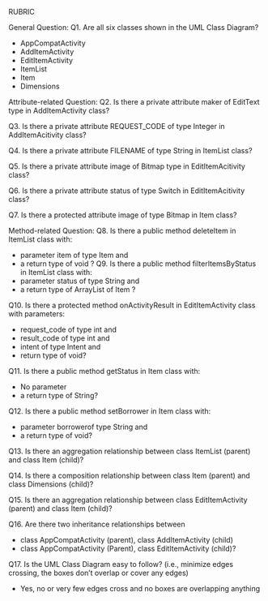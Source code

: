 RUBRIC

General Question:
Q1. Are all six classes shown in the UML Class Diagram? 

- AppCompatActivity
- AddItemActivity
- EditItemActivity
- ItemList
- Item
- Dimensions

Attribute-related Question:
Q2. Is there a private attribute maker of EditText type in AddItemActivity class?

Q3. Is there a private attribute REQUEST_CODE of type Integer in AddItemAcitivity class?

Q4. Is there a private attribute FILENAME of type String in ItemList class?

Q5. Is there a private attribute image of Bitmap type in EditItemAcitivity class?

Q6. Is there a private attribute status of type Switch in EditItemAcitivity class?

Q7. Is there a protected attribute image of type Bitmap in Item class?

Method-related Question:
Q8. Is there a public method deleteItem in ItemList class with:  
  - parameter item of type Item and  
  - a return type of void ?
Q9. Is there a public method filterItemsByStatus in ItemList class with:  
  - parameter status of type String and  
  - a return type of ArrayList of Item ?

Q10. Is there a protected method onActivityResult in EditItemActivity class with parameters:  
  - request_code of type int and  
  - result_code of type int and 
  - intent of type Intent and 
  - return type of void?

Q11. Is there a public method getStatus in Item class with:  
  - No parameter
  - a return type of String?

Q12. Is there a public method setBorrower in Item class with:  
  - parameter borrowerof type String and
  - a return type of void?

Q13. Is there an aggregation relationship between class ItemList (parent) and class Item (child)? 

Q14. Is there a composition relationship between class Item (parent) and class Dimensions (child)? 

Q15. Is there an aggregation relationship between class EditItemActivity (parent) and class Item (child)? 

Q16. Are there two inheritance relationships between 
  - class AppCompatActivity (parent), class AddItemActivity (child) 
  - class AppCompatActivity (Parent), class EditItemActivity (child)? 

Q17. Is the UML Class Diagram easy to follow? (i.e., minimize edges crossing, the boxes don’t overlap or cover any edges)
  - Yes, no or very few edges cross and no boxes are overlapping anything
